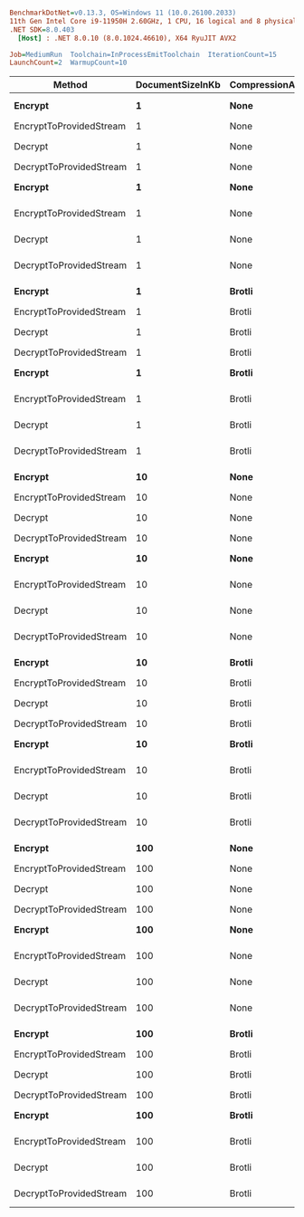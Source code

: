 ``` ini

BenchmarkDotNet=v0.13.3, OS=Windows 11 (10.0.26100.2033)
11th Gen Intel Core i9-11950H 2.60GHz, 1 CPU, 16 logical and 8 physical cores
.NET SDK=8.0.403
  [Host] : .NET 8.0.10 (8.0.1024.46610), X64 RyuJIT AVX2

Job=MediumRun  Toolchain=InProcessEmitToolchain  IterationCount=15  
LaunchCount=2  WarmupCount=10  

```
|                  Method | DocumentSizeInKb | CompressionAlgorithm | JsonProcessor |        Mean |     Error |    StdDev |      Median |    Gen0 |    Gen1 |    Gen2 | Allocated |
|------------------------ |----------------- |--------------------- |-------------- |------------:|----------:|----------:|------------:|--------:|--------:|--------:|----------:|
|                 **Encrypt** |                **1** |                 **None** |    **Newtonsoft** |    **22.51 μs** |  **0.393 μs** |  **0.576 μs** |    **22.63 μs** |  **0.1526** |  **0.0305** |       **-** |   **41784 B** |
| EncryptToProvidedStream |                1 |                 None |    Newtonsoft |          NA |        NA |        NA |          NA |       - |       - |       - |         - |
|                 Decrypt |                1 |                 None |    Newtonsoft |    27.10 μs |  0.124 μs |  0.174 μs |    27.07 μs |  0.1526 |  0.0305 |       - |   41440 B |
| DecryptToProvidedStream |                1 |                 None |    Newtonsoft |          NA |        NA |        NA |          NA |       - |       - |       - |         - |
|                 **Encrypt** |                **1** |                 **None** |        **Stream** |    **12.82 μs** |  **0.063 μs** |  **0.091 μs** |    **12.78 μs** |  **0.0610** |  **0.0153** |       **-** |   **17768 B** |
| EncryptToProvidedStream |                1 |                 None |        Stream |    12.86 μs |  0.127 μs |  0.190 μs |    12.86 μs |  0.0458 |  0.0153 |       - |   11632 B |
|                 Decrypt |                1 |                 None |        Stream |    12.90 μs |  0.169 μs |  0.253 μs |    12.89 μs |  0.0458 |  0.0153 |       - |   12672 B |
| DecryptToProvidedStream |                1 |                 None |        Stream |    13.60 μs |  0.189 μs |  0.271 μs |    13.58 μs |  0.0458 |  0.0153 |       - |   11504 B |
|                 **Encrypt** |                **1** |               **Brotli** |    **Newtonsoft** |    **28.87 μs** |  **0.346 μs** |  **0.474 μs** |    **28.74 μs** |  **0.1526** |  **0.0305** |       **-** |   **38064 B** |
| EncryptToProvidedStream |                1 |               Brotli |    Newtonsoft |          NA |        NA |        NA |          NA |       - |       - |       - |         - |
|                 Decrypt |                1 |               Brotli |    Newtonsoft |    35.28 μs |  0.905 μs |  1.269 μs |    35.40 μs |  0.1221 |       - |       - |   41064 B |
| DecryptToProvidedStream |                1 |               Brotli |    Newtonsoft |          NA |        NA |        NA |          NA |       - |       - |       - |         - |
|                 **Encrypt** |                **1** |               **Brotli** |        **Stream** |    **21.52 μs** |  **0.750 μs** |  **1.026 μs** |    **21.21 μs** |  **0.0610** |  **0.0305** |       **-** |   **16824 B** |
| EncryptToProvidedStream |                1 |               Brotli |        Stream |    20.80 μs |  0.228 μs |  0.312 μs |    20.76 μs |  0.0305 |       - |       - |   11912 B |
|                 Decrypt |                1 |               Brotli |        Stream |    19.55 μs |  0.443 μs |  0.636 μs |    19.33 μs |  0.0305 |       - |       - |   13216 B |
| DecryptToProvidedStream |                1 |               Brotli |        Stream |    19.86 μs |  0.192 μs |  0.270 μs |    19.82 μs |  0.0305 |       - |       - |   12048 B |
|                 **Encrypt** |               **10** |                 **None** |    **Newtonsoft** |    **96.62 μs** | **10.278 μs** | **15.384 μs** |    **86.34 μs** |  **0.6104** |  **0.1221** |       **-** |  **170993 B** |
| EncryptToProvidedStream |               10 |                 None |    Newtonsoft |          NA |        NA |        NA |          NA |       - |       - |       - |         - |
|                 Decrypt |               10 |                 None |    Newtonsoft |   106.98 μs |  3.407 μs |  5.100 μs |   104.40 μs |  0.6104 |  0.1221 |       - |  157425 B |
| DecryptToProvidedStream |               10 |                 None |    Newtonsoft |          NA |        NA |        NA |          NA |       - |       - |       - |         - |
|                 **Encrypt** |               **10** |                 **None** |        **Stream** |    **39.15 μs** |  **0.200 μs** |  **0.281 μs** |    **39.16 μs** |  **0.3052** |  **0.0610** |       **-** |   **83168 B** |
| EncryptToProvidedStream |               10 |                 None |        Stream |    39.27 μs |  2.127 μs |  2.982 μs |    39.00 μs |  0.1221 |       - |       - |   37288 B |
|                 Decrypt |               10 |                 None |        Stream |    28.94 μs |  0.369 μs |  0.518 μs |    28.91 μs |  0.0916 |  0.0305 |       - |   29520 B |
| DecryptToProvidedStream |               10 |                 None |        Stream |    27.56 μs |  0.167 μs |  0.235 μs |    27.54 μs |  0.0610 |  0.0305 |       - |   18416 B |
|                 **Encrypt** |               **10** |               **Brotli** |    **Newtonsoft** |   **116.87 μs** |  **0.707 μs** |  **0.991 μs** |   **116.89 μs** |  **0.6104** |  **0.1221** |       **-** |  **168065 B** |
| EncryptToProvidedStream |               10 |               Brotli |    Newtonsoft |          NA |        NA |        NA |          NA |       - |       - |       - |         - |
|                 Decrypt |               10 |               Brotli |    Newtonsoft |   144.59 μs | 14.519 μs | 21.282 μs |   139.95 μs |  0.4883 |       - |       - |  144849 B |
| DecryptToProvidedStream |               10 |               Brotli |    Newtonsoft |          NA |        NA |        NA |          NA |       - |       - |       - |         - |
|                 **Encrypt** |               **10** |               **Brotli** |        **Stream** |    **91.28 μs** |  **3.359 μs** |  **5.027 μs** |    **89.89 μs** |  **0.2441** |       **-** |       **-** |   **64049 B** |
| EncryptToProvidedStream |               10 |               Brotli |        Stream |    98.61 μs |  1.831 μs |  2.741 μs |    99.15 μs |  0.1221 |       - |       - |   32705 B |
|                 Decrypt |               10 |               Brotli |        Stream |    60.11 μs |  1.366 μs |  2.044 μs |    59.71 μs |  0.1221 |  0.0610 |       - |   30064 B |
| DecryptToProvidedStream |               10 |               Brotli |        Stream |    58.15 μs |  1.689 μs |  2.422 μs |    58.25 μs |       - |       - |       - |   18960 B |
|                 **Encrypt** |              **100** |                 **None** |    **Newtonsoft** | **1,087.44 μs** | **15.865 μs** | **23.254 μs** | **1,085.47 μs** | **21.4844** | **19.5313** | **19.5313** | **1677999 B** |
| EncryptToProvidedStream |              100 |                 None |    Newtonsoft |          NA |        NA |        NA |          NA |       - |       - |       - |         - |
|                 Decrypt |              100 |                 None |    Newtonsoft | 1,124.12 μs | 15.278 μs | 22.395 μs | 1,123.48 μs | 17.5781 | 15.6250 | 15.6250 | 1260236 B |
| DecryptToProvidedStream |              100 |                 None |    Newtonsoft |          NA |        NA |        NA |          NA |       - |       - |       - |         - |
|                 **Encrypt** |              **100** |                 **None** |        **Stream** |   **517.26 μs** |  **7.106 μs** | **10.636 μs** |   **520.35 μs** | **14.6484** | **14.6484** | **14.6484** |  **678303 B** |
| EncryptToProvidedStream |              100 |                 None |        Stream |   339.83 μs |  5.149 μs |  7.706 μs |   337.59 μs |  4.3945 |  4.3945 |  4.3945 |  230367 B |
|                 Decrypt |              100 |                 None |        Stream |   346.38 μs | 10.316 μs | 15.440 μs |   343.34 μs |  6.3477 |  6.3477 |  6.3477 |  230757 B |
| DecryptToProvidedStream |              100 |                 None |        Stream |   280.22 μs |  4.289 μs |  6.420 μs |   278.61 μs |  3.4180 |  3.4180 |  3.4180 |  119111 B |
|                 **Encrypt** |              **100** |               **Brotli** |    **Newtonsoft** | **1,113.95 μs** | **15.209 μs** | **22.764 μs** | **1,103.81 μs** | **13.6719** |  **9.7656** |  **9.7656** | **1379180 B** |
| EncryptToProvidedStream |              100 |               Brotli |    Newtonsoft |          NA |        NA |        NA |          NA |       - |       - |       - |         - |
|                 Decrypt |              100 |               Brotli |    Newtonsoft | 1,138.03 μs |  8.340 μs | 12.224 μs | 1,137.53 μs | 11.7188 |  9.7656 |  9.7656 | 1124260 B |
| DecryptToProvidedStream |              100 |               Brotli |    Newtonsoft |          NA |        NA |        NA |          NA |       - |       - |       - |         - |
|                 **Encrypt** |              **100** |               **Brotli** |        **Stream** |   **723.60 μs** | **10.132 μs** | **15.165 μs** |   **719.90 μs** | **11.7188** | **11.7188** | **11.7188** |  **479748 B** |
| EncryptToProvidedStream |              100 |               Brotli |        Stream |   551.93 μs |  7.420 μs | 10.641 μs |   550.24 μs |  2.9297 |  2.9297 |  2.9297 |  180882 B |
|                 Decrypt |              100 |               Brotli |        Stream |   540.31 μs | 12.842 μs | 19.222 μs |   542.34 μs |  6.8359 |  6.8359 |  6.8359 |  231164 B |
| DecryptToProvidedStream |              100 |               Brotli |        Stream |   452.60 μs |  3.476 μs |  5.203 μs |   452.38 μs |  3.4180 |  3.4180 |  3.4180 |  119509 B |
